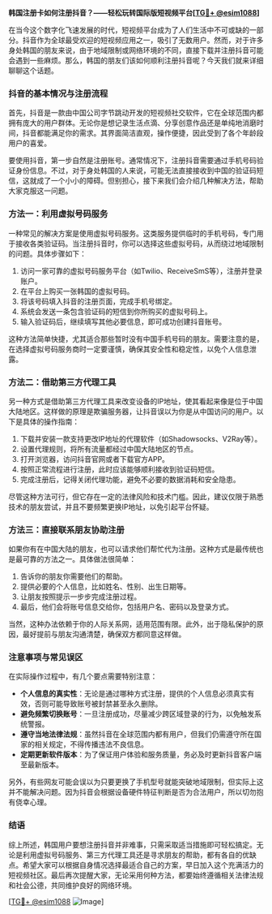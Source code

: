 **韩国注册卡如何注册抖音？——轻松玩转国际版短视频平台[[TG💪+ @esim1088](https://t.me/s/esim1088)]**

在当今这个数字化飞速发展的时代，短视频平台成为了人们生活中不可或缺的一部分。抖音作为全球最受欢迎的短视频应用之一，吸引了无数用户。然而，对于许多身处韩国的朋友来说，由于地域限制或网络环境的不同，直接下载并注册抖音可能会遇到一些麻烦。那么，韩国的朋友们该如何顺利注册抖音呢？今天我们就来详细聊聊这个话题。

### 抖音的基本情况与注册流程

首先，抖音是一款由中国公司字节跳动开发的短视频社交软件，它在全球范围内都拥有庞大的用户群体。无论你是想记录生活点滴、分享创意作品还是单纯地消磨时间，抖音都能满足你的需求。其界面简洁直观，操作便捷，因此受到了各个年龄段用户的喜爱。

要使用抖音，第一步自然是注册账号。通常情况下，注册抖音需要通过手机号码验证身份信息。不过，对于身处韩国的人来说，可能无法直接接收到中国的验证码短信，这就成了一个小小的障碍。但别担心，接下来我们会介绍几种解决方法，帮助大家克服这一问题。

### 方法一：利用虚拟号码服务

一种常见的解决方案是使用虚拟号码服务。这类服务提供临时的手机号码，专门用于接收各类验证码。当注册抖音时，你可以选择这些虚拟号码，从而绕过地域限制的问题。具体步骤如下：

1. 访问一家可靠的虚拟号码服务平台（如Twilio、ReceiveSmS等），注册并登录账户。
2. 在平台上购买一张韩国的虚拟号码。
3. 将该号码填入抖音的注册页面，完成手机号绑定。
4. 系统会发送一条包含验证码的短信到你所购买的虚拟号码上。
5. 输入验证码后，继续填写其他必要信息，即可成功创建抖音账号。

这种方法简单快捷，尤其适合那些暂时没有中国手机号码的朋友。需要注意的是，在选择虚拟号码服务商时一定要谨慎，确保其安全性和稳定性，以免个人信息泄露。

### 方法二：借助第三方代理工具

另一种方式是借助第三方代理工具来改变设备的IP地址，使其看起来像是位于中国大陆地区。这样做的原理是欺骗服务器，让抖音误以为你是从中国访问的用户。以下是具体的操作指南：

1. 下载并安装一款支持更改IP地址的代理软件（如Shadowsocks、V2Ray等）。
2. 设置代理规则，将所有流量都经过中国大陆地区的节点。
3. 打开浏览器，访问抖音官网或者下载官方APP。
4. 按照正常流程进行注册，此时应该能够顺利接收到验证码短信。
5. 完成注册后，记得关闭代理功能，避免不必要的数据消耗和安全隐患。

尽管这种方法可行，但它存在一定的法律风险和技术门槛。因此，建议仅限于熟悉技术的朋友尝试，并且不要频繁更换IP地址，以免引起平台怀疑。

### 方法三：直接联系朋友协助注册

如果你有在中国大陆的朋友，也可以请求他们帮忙代为注册。这种方式是最传统也是最可靠的方法之一。具体做法很简单：

1. 告诉你的朋友你需要他们的帮助。
2. 提供必要的个人信息，比如姓名、性别、出生日期等。
3. 让朋友按照提示一步步完成注册过程。
4. 最后，他们会将账号信息交给你，包括用户名、密码以及登录方式。

当然，这种办法依赖于你的人际关系网，适用范围有限。此外，出于隐私保护的原因，最好提前与朋友沟通清楚，确保双方都同意这样做。

### 注意事项与常见误区

在实际操作过程中，有几个要点需要特别注意：

- **个人信息的真实性**：无论是通过哪种方式注册，提供的个人信息必须真实有效，否则可能导致账号被封禁甚至永久删除。
- **避免频繁切换账号**：一旦注册成功，尽量减少跨区域登录的行为，以免触发系统警报。
- **遵守当地法律法规**：虽然抖音在全球范围内都有用户，但我们仍需遵守所在国家的相关规定，不得传播违法不良信息。
- **定期更新软件版本**：为了保证用户体验和服务质量，务必及时更新抖音客户端至最新版本。

另外，有些网友可能会误以为只要更换了手机型号就能突破地域限制，但实际上这并不能解决问题。因为抖音会根据设备硬件特征判断是否为合法用户，所以切勿抱有侥幸心理。

### 结语

综上所述，韩国用户要想注册抖音并非难事，只需采取适当措施即可轻松搞定。无论是利用虚拟号码服务、第三方代理工具还是寻求朋友的帮助，都有各自的优缺点。希望大家可以根据自身情况选择最适合自己的方案，早日加入这个充满活力的短视频社区。最后再次提醒大家，无论采用何种方法，都要始终遵循相关法律法规和社会公德，共同维护良好的网络环境。

[[TG💪+ @esim1088](https://t.me/s/esim1088) ![Image](https://i.postimg.cc/4NQfJmqS/Snipaste-2025-05-13-00-14-12.png)]